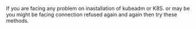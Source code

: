 If you are facing any problem on inastallation of kubeadm or K8S. or may be you might be facing connection refused again and again then try these methods.
